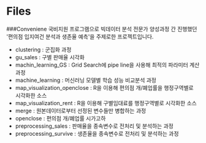 # Files
###Conveniene
국비지원 프로그램으로 빅데이터 분석 전문가 양성과정 간 진행했던 '편의점 입지여건 분석과 생존율 예측'을 주제로한 프로젝트입니다.
- clustering : 군집화 과정
- gu_sales : 구별 판매율 시각화
- machin_learning_GS : Grid Search에 pipe line을 사용해 최적의 파라미터 계산 과정
- machine_learning : 머신러닝 모델별 학습 성능 비교분석 과정
- map_visualization_openclose : R을 이용해 편의점 개/폐업률을 행정구역별로 시각화한 소스
- map_visualization_rent : R을 이용해 구별임대료를 행정구역별로 시각화한 소스
- merge : 원본데이터로부터 선정된 변수들만 병합하는 과정
- openclose : 편의점 개/폐업률 시가고하
- preprocessing_sales : 판매율을 종속변수로 전처리 및 분석하는 과정
- preprocessing_survive : 생존율을 종속변수로 전처리 및 분석하는 과정
